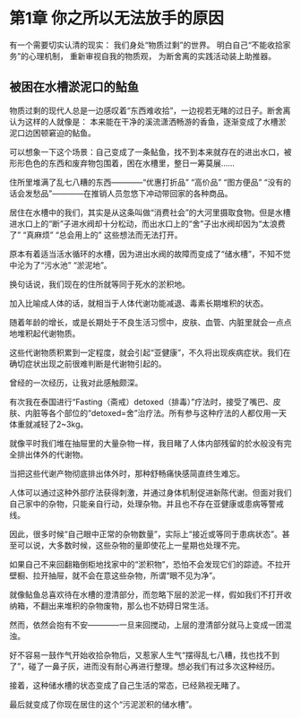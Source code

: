 # 第1章 你之所以无法放手的原因

有一个需要切实认清的现实：
我们身处“物质过剩”的世界。
明白自己“不能收拾家务”的心理机制，
重新审视自我的物质观，
为断舍离的实践活动装上助推器。

## 被困在水槽淤泥口的鲇鱼

物质过剩的现代人总是一边感叹着“东西难收拾”，一边视若无睹的过日子。断舍离认为这样的人就像是：
本来能在干净的溪流潇洒畅游的香鱼，逐渐变成了水槽淤泥口边困顿窘迫的鲇鱼。

可以想象一下这个场景：自己变成了一条鲇鱼，找不到本来就存在的进出水口，被形形色色的东西和废弃物包围着，困在水槽里，整日一筹莫展……

住所里堆满了乱七八糟的东西————“优惠打折品” “高价品” “图方便品” “没有的话会发愁品”————在推销人员忽悠下冲动带回家的各种商品。

居住在水槽中的我们，其实是从这条叫做“消费社会”的大河里摄取食物。但是水槽进水口上的“断”子进水阀却十分松动，而出水口上的“舍”子出水阀却因为“太浪费了” “真麻烦” “总会用上的” 这些想法而无法打开。

原本有着适当活水循环的水槽，因为进出水阀的故障而变成了“储水槽”，不知不觉中沦为了“污水池” “淤泥地”。

换句话说，我们现在的住所就等同于死水的淤积地。

加入比喻成人体的话，就相当于人体代谢功能减退、毒素长期堆积的状态。

随着年龄的增长，或是长期处于不良生活习惯中，皮肤、血管、内脏里就会一点点地堆积起代谢物质。

这些代谢物质积累到一定程度，就会引起“亚健康”，不久将出现疾病症状。我们在确切症状出现之前很难判断是代谢物引起的。

曾经的一次经历，让我对此感触颇深。

有次我在泰国进行“Fasting（斋戒）detoxed（排毒）”疗法时，接受了嘴巴、皮肤、内脏等各个部位的“detoxed=舍”治疗法。所有参与这种疗法的人都仅用一天体重就减轻了2~3kg。

就像平时我们堆在抽屉里的大量杂物一样，我目睹了人体内部残留的於水般没有完全排出体外的代谢物。

当把这些代谢产物彻底排出体外时，那种舒畅痛快感简直终生难忘。

人体可以通过这种外部疗法获得刺激，并通过身体机制促进新陈代谢。但面对我们自己家中的杂物，只能亲自行动，处理杂物。并且也不存在亚健康或患病等警戒线。

因此，很多时候“自己眼中正常的杂物数量”，实际上“接近或等同于患病状态”。甚至可以说，大多数时候，这些杂物的量即使花上一星期也处理不完。

如果自己不来回翻箱倒柜地找家中的“淤积物”，恐怕不会发现它们的踪迹。不拉开壁橱、拉开抽屉，就不会在意这些杂物，所谓“眼不见为净”。

就像鲇鱼总喜欢待在水槽的澄清部分，而忽略下层的淤泥一样，假如我们不打开收纳箱，不翻出来堆积的杂物废物，那么也不妨碍日常生活。

然而，依然会抱有不安————一旦来回搅动，上层的澄清部分就马上变成一团混浊。

好不容易一鼓作气开始收拾杂物后，又惹家人生气“摆得乱七八糟，找也找不到了”，碰了一鼻子灰，进而没有耐心再进行整理。想必我们有过多次这种经历。

接着，这种储水槽的状态变成了自己生活的常态，已经熟视无睹了。

最后就变成了你现在居住的这个“污泥淤积的储水槽”。